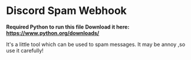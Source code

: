 # Discord Spam Webhook
**Required Python to run this file**
**Download it here: https://www.python.org/downloads/**

It's a little tool which can be used to spam messages.
It may be annoy ,so use it carefully!
